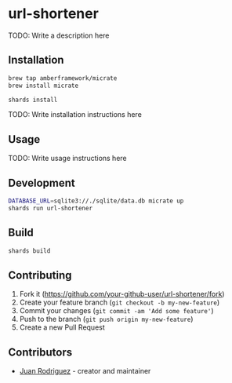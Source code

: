 # url-shortener

TODO: Write a description here

## Installation

```bash
brew tap amberframework/micrate
brew install micrate

shards install
```

TODO: Write installation instructions here

## Usage

TODO: Write usage instructions here

## Development

```bash
DATABASE_URL=sqlite3://./sqlite/data.db micrate up
shards run url-shortener
```

## Build

```bash
shards build
```

## Contributing

1. Fork it (<https://github.com/your-github-user/url-shortener/fork>)
2. Create your feature branch (`git checkout -b my-new-feature`)
3. Commit your changes (`git commit -am 'Add some feature'`)
4. Push to the branch (`git push origin my-new-feature`)
5. Create a new Pull Request

## Contributors

- [Juan Rodriguez](https://github.com/your-github-user) - creator and maintainer
